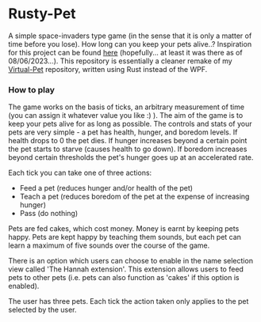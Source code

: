 # Rusty-Pet
A simple space-invaders type game (in the sense that it is only a matter of time before you lose). How long can you keep your pets alive..? Inspiration for this project can be found [here]([https://onslowcollege.github.io/13dtc/programming/virtual-pet](https://onslowcollege.github.io/2022/13dtc/programming/virtual-pet) "[https://onslowcollege.github.io/13dtc/programming/virtual-pet](https://onslowcollege.github.io/2022/13dtc/programming/virtual-pet)") (hopefully... at least it was there as of 08/06/2023...). This repository is essentially a cleaner remake of my [Virtual-Pet](https://github.com/ryangordon11235/Virtual-Pet "https://github.com/ryangordon11235/Virtual-Pet") repository, written using Rust instead of the WPF.

### How to play
The game works on the basis of ticks, an arbitrary measurement of time (you can assign it whatever value you like :) ). The aim of the game is to keep your pets alive for as long as possible. The controls and stats of your pets are very simple - a pet has health, hunger, and boredom levels. If health drops to 0 the pet dies. If hunger increases beyond a certain point the pet starts to starve (causes health to go down). If boredom increases beyond certain thresholds the pet's hunger goes up at an accelerated rate.

Each tick you can take one of three actions:
<ul>
	<li>Feed a pet (reduces hunger and/or health of the pet)</li>
	<li>Teach a pet (reduces boredom of the pet at the expense of increasing hunger)</li>
	<li>Pass (do nothing)</li>
</ul>

Pets are fed cakes, which cost money. Money is earnt by keeping pets happy. Pets are kept happy by teaching them sounds, but each pet can learn a maximum of five sounds over the course of the game.

There is an option which users can choose to enable in the name selection view called 'The Hannah extension'. This extension allows users to feed pets to other pets (i.e. pets can also function as 'cakes' if this option is enabled).

The user has three pets. Each tick the action taken only applies to the pet selected by the user.
